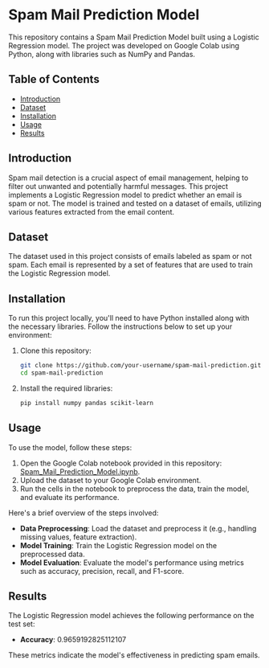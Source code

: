 # Spam Mail Prediction Model

This repository contains a Spam Mail Prediction Model built using a Logistic Regression model. The project was developed on Google Colab using Python, along with libraries such as NumPy and Pandas.

## Table of Contents

- [Introduction](#introduction)
- [Dataset](#dataset)
- [Installation](#installation)
- [Usage](#usage)
- [Results](#results)

## Introduction

Spam mail detection is a crucial aspect of email management, helping to filter out unwanted and potentially harmful messages. This project implements a Logistic Regression model to predict whether an email is spam or not. The model is trained and tested on a dataset of emails, utilizing various features extracted from the email content.

## Dataset

The dataset used in this project consists of emails labeled as spam or not spam. Each email is represented by a set of features that are used to train the Logistic Regression model.

## Installation

To run this project locally, you'll need to have Python installed along with the necessary libraries. Follow the instructions below to set up your environment:

1. Clone this repository:
    ```sh
    git clone https://github.com/your-username/spam-mail-prediction.git
    cd spam-mail-prediction
    ```

2. Install the required libraries:
    ```sh
    pip install numpy pandas scikit-learn
    ```

## Usage

To use the model, follow these steps:

1. Open the Google Colab notebook provided in this repository: [Spam_Mail_Prediction_Model.ipynb](https://colab.research.google.com/drive/14_sO8LKvO0icgmU-Qhl-Yi3Yggc8dOKB?usp=sharing).
2. Upload the dataset to your Google Colab environment.
3. Run the cells in the notebook to preprocess the data, train the model, and evaluate its performance.

Here's a brief overview of the steps involved:

- **Data Preprocessing**: Load the dataset and preprocess it (e.g., handling missing values, feature extraction).
- **Model Training**: Train the Logistic Regression model on the preprocessed data.
- **Model Evaluation**: Evaluate the model's performance using metrics such as accuracy, precision, recall, and F1-score.

## Results

The Logistic Regression model achieves the following performance on the test set:

- **Accuracy**:  0.9659192825112107


These metrics indicate the model's effectiveness in predicting spam emails.


